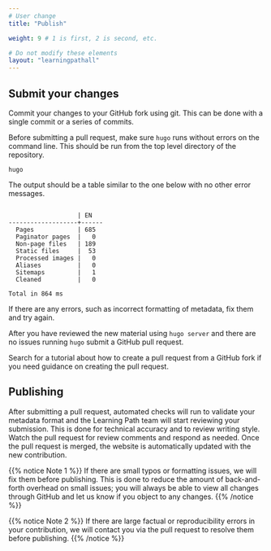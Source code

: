 ```yaml
---
# User change
title: "Publish"

weight: 9 # 1 is first, 2 is second, etc.

# Do not modify these elements
layout: "learningpathall"
---
```

<!-- ![alt-text #center](3-publishing-process.PNG "Publishing process") -->

## Submit your changes

Commit your changes to your GitHub fork using git. This can be done with a single commit or a series of commits. 

Before submitting a pull request, make sure `hugo` runs without errors on the command line. This should be run from the top level directory of the repository. 

```console
hugo
```

The output should be a table similar to the one below with no other error messages.

```console

                   | EN
-------------------+------
  Pages            | 685
  Paginator pages  |   0
  Non-page files   | 189
  Static files     |  53
  Processed images |   0
  Aliases          |   0
  Sitemaps         |   1
  Cleaned          |   0

Total in 864 ms
```

If there are any errors, such as incorrect formatting of metadata, fix them and try again. 

After you have reviewed the new material using `hugo server` and there are no issues running `hugo` submit a GitHub pull request. 

Search for a tutorial about how to create a pull request from a GitHub fork if you need guidance on creating the pull request. 

## Publishing

After submitting a pull request, automated checks will run to validate your metadata format and the Learning Path team will start reviewing your submission. This is done for technical accuracy and to review writing style. Watch the pull request for review comments and respond as needed. Once the pull request is merged, the website is automatically updated with the new contribution. 

{{% notice Note 1 %}}
If there are small typos or formatting issues, we will fix them before publishing. This is done to reduce the amount of back-and-forth overhead on small issues; you will always be able to view all changes through GitHub and let us know if you object to any changes.
{{% /notice %}}

{{% notice Note 2 %}}
If there are large factual or reproducibility errors in your contribution, we will contact you via the pull request to resolve them before publishing.
{{% /notice %}}
